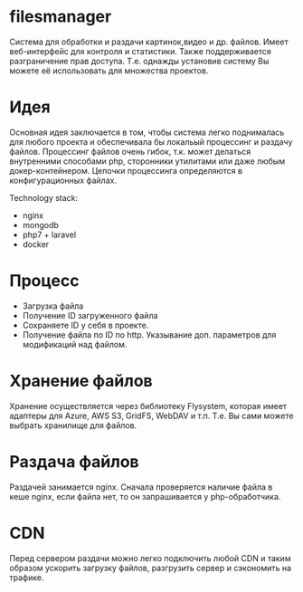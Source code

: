 # filesmanager
Система для обработки и раздачи картинок,видео и др. файлов. Имеет веб-интерфейс для контроля и статистики. Также поддерживается разграничение прав доступа. Т.е. однажды установив систему Вы можете её использовать для множества проектов.

# Идея
Основная идея заключается в том, чтобы система легко поднималась для любого проекта и обеспечивала бы локальый процессинг и раздачу файлов.
Процессинг файлов очень гибок, т.к. может делаться внутренними способами php, сторонники утилитами или даже любым докер-контейнером.
Цепочки процессинга определяются в конфигурационных файлах.

Technology stack:
- nginx
- mongodb
- php7 + laravel
- docker

# Процесс
- Загрузка файла
- Получение ID загруженного файла
- Сохраняете ID у себя в проекте.
- Получение файла по ID по http. Указывание доп. параметров для модификаций над файлом.


# Хранение файлов
Хранение осуществляется через библиотеку Flysystem, которая имеет адаптеры для Azure, AWS S3, GridFS, WebDAV и т.п.
Т.е. Вы сами можете выбрать хранилище для файлов.

# Раздача файлов
Раздачей занимается nginx. Сначала проверяется наличие файла в кеше nginx, если файла нет, то он запрашивается у php-обработчика.

# CDN
Перед сервером раздачи можно легко подключить любой CDN и таким образом ускорить загрузку файлов, разгрузить сервер и сэкономить на трафике.
